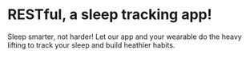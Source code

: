 # RESTful, a sleep tracking app!

Sleep smarter, not harder! Let our app and your wearable do the heavy lifting to track your sleep and build heathier habits.
